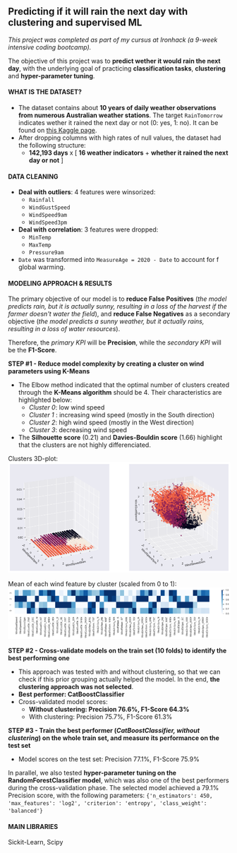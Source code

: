## Predicting if it will rain the next day with clustering and supervised ML

*This project was completed as part of my cursus at Ironhack (a 9-week intensive coding bootcamp).*

The objective of this project was to **predict wether it would rain the next day**, with the underlying goal of practicing **classification tasks**, **clustering** and **hyper-parameter tuning**.

#### WHAT IS THE DATASET?

 - The dataset contains about **10 years of daily weather observations from numerous Australian weather stations**. The target `RainTomorrow` indicates wether it rained the next day or not (0: yes, 1: no). It can be found on [this Kaggle page](https://www.kaggle.com/jsphyg/weather-dataset-rattle-package). 
 - After dropping columns with high rates of null values, the dataset had the following structure:
	 - **142,193 days** x [ **16 weather indicators** + **whether it rained the next day or not** ]

#### DATA CLEANING

 - **Deal with outliers**: 4 features were winsorized:
	 - `Rainfall`
	 - `WindGustSpeed`
	 - `WindSpeed9am`
	 - `WindSpeed3pm`
 - **Deal with correlation**: 3 features were dropped:
	 - `MinTemp`
	 - `MaxTemp`
	 - `Pressure9am`
 - `Date` was transformed into `MeasureAge = 2020 - Date` to account for f global warming.

#### MODELING APPROACH & RESULTS

The primary objective of our model is to **reduce False Positives** (*the model predicts rain, but it is actually sunny, resulting in a loss of the harvest if the farmer doesn't water the field*), and **reduce False Negatives** as a secondary objective (*the model predicts a sunny weather, but it actually rains, resulting in a loss of water resources*).

Therefore, the *primary KPI* will be **Precision**, while the *secondary KPI* will be the **F1-Score**.

**STEP #1 - Reduce model complexity by creating a cluster on wind parameters using K-Means**

 - The Elbow method indicated that the optimal number of clusters created through the **K-Means algorithm** should be 4. Their characteristics are highlighted below:
	- *Cluster 0*: low wind speed
	- *Cluster 1* : increasing wind speed (mostly in the South direction)
	- *Cluster 2*: high wind speed (mostly in the West direction)
	- *Cluster 3*: decreasing wind speed
- The **Silhouette score** (0.21) and **Davies-Bouldin score** (1.66) highlight that the clusters are not highly differenciated.

Clusters 3D-plot:
![](https://raw.githubusercontent.com/gabrielleberanger/predicting-rain/master/graphs/clusters-3d-plot.png)

Mean of each wind feature by cluster (scaled from 0 to 1):
![](https://raw.githubusercontent.com/gabrielleberanger/predicting-rain/master/graphs/mean-of-each-wind-feature-by-cluster.png)

**STEP #2 -  Cross-validate models on the train set (10 folds) to identify the best performing one**
- This approach was tested with and without clustering, so that we can check if this prior grouping actually helped the model. In the end, **the clustering approach was not selected**.
-  **Best performer: CatBoostClassifier**
- Cross-validated model scores:
	- **Without clustering: Precision 76.6%, F1-Score 64.3%**
	- With clustering: Precision 75.7%, F1-Score 61.3%

**STEP #3 - Train the best performer (*CatBoostClassifier, without clustering*) on the whole train set, and measure its performance on the test set**
- Model scores on the test set: Precision 77.1%, F1-Score 75.9%

In parallel, we also tested **hyper-parameter tuning on the RandomForestClassifier model**, which was also one of the best performers during the cross-validation phase. The selected model achieved a 79.1% Precision score, with the following parameters: `{'n_estimators': 450, 'max_features': 'log2', 'criterion': 'entropy', 'class_weight': 'balanced'}`

#### MAIN LIBRARIES

Sickit-Learn, Scipy
